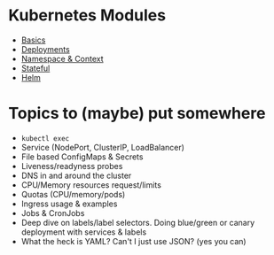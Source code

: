 # Kubernetes Modules
* [Basics](kubernetes-basic.md)
* [Deployments](kubernetes-deployment.md)
* [Namespace & Context](kubernetes-namespace-context.md)
* [Stateful](kubernetes-stateful.md)
* [Helm](kubernetes-helm.md)

# Topics to (maybe) put somewhere
* `kubectl exec`
* Service (NodePort, ClusterIP, LoadBalancer)
* File based ConfigMaps & Secrets 
* Liveness/readyness probes
* DNS in and around the cluster
* CPU/Memory resources request/limits
* Quotas (CPU/memory/pods)
* Ingress usage & examples
* Jobs & CronJobs
* Deep dive on labels/label selectors. Doing blue/green or canary deployment with services & labels
* What the heck is YAML? Can't I just use JSON? (yes you can)